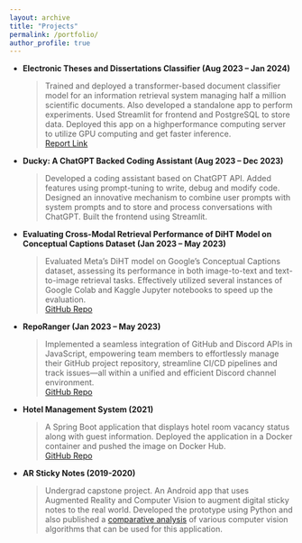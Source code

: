 ```yaml
---
layout: archive
title: "Projects"
permalink: /portfolio/
author_profile: true
---
```


- **Electronic Theses and Dissertations Classifier (Aug 2023 – Jan 2024)**
    > Trained and deployed a transformer-based document classifier model for an information retrieval system managing half a million scientific documents. Also developed a standalone app to perform experiments. Used Streamlit for frontend and PostgreSQL to store data. Deployed this app on a highperformance computing server to utilize GPU computing and get faster inference.  
    [Report Link](https://hdl.handle.net/10919/118663)

- **Ducky: A ChatGPT Backed Coding Assistant (Aug 2023 – Dec 2023)**
    > Developed a coding assistant based on ChatGPT API. Added features using prompt-tuning to write, debug and modify code. Designed an innovative mechanism to combine user prompts with system prompts and to store and process conversations with ChatGPT. Built the frontend using Streamlit.


- **Evaluating Cross-Modal Retrieval Performance of DiHT Model on Conceptual Captions Dataset (Jan 2023 – May 2023)**
    > Evaluated Meta’s DiHT model on Google’s Conceptual Captions dataset, assessing its performance in both image-to-text and text-to-image retrieval tasks. Effectively utilized several instances of Google Colab and Kaggle Jupyter notebooks to speed up the evaluation.  
    [GitHub Repo](https://github.com/kanadn/DiHT-GCC)

- **RepoRanger (Jan 2023 – May 2023)**
    > Implemented a seamless integration of GitHub and Discord APIs in JavaScript, empowering team members to effortlessly manage their GitHub project repository, streamline CI/CD pipelines and track issues—all within a unified and efficient Discord channel environment.  
    [GitHub Repo](https://github.com/kanadn/RepoRanger)

- **Hotel Management System (2021)**  
    > A Spring Boot application that displays hotel room vacancy status along with guest information. Deployed the application in a Docker container and pushed the image on Docker Hub.  
    [GitHub Repo](https://github.com/kanadn/learning-spring)

- **AR Sticky Notes (2019-2020)**  
    > Undergrad capstone project. An Android app that uses Augmented Reality and Computer Vision to augment digital sticky notes to the real world. Developed the prototype using Python and also published a [comparative analysis](https://kanadn.github.io/files/full-paper_ICETET.pdf) of various computer vision algorithms that can be used for this application.